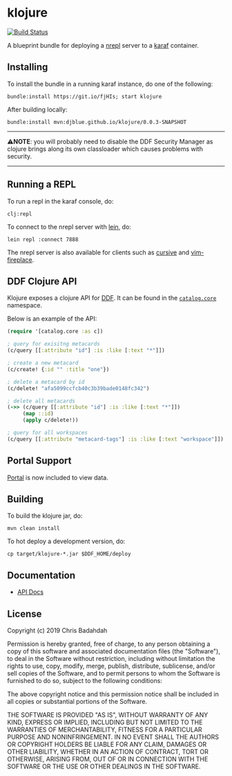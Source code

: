 # klojure

[![Build Status](https://travis-ci.org/djblue/klojure.svg?branch=master)](https://travis-ci.org/djblue/klojure)

A blueprint bundle for deploying a
[nrepl](https://nrepl.org/nrepl/0.6.0/index.html) server to a
[karaf](https://karaf.apache.org/) container.

## Installing

To install the bundle in a running karaf instance, do one of the following:

    bundle:install https://git.io/fjHIs; start klojure
    
    
After building locally:

    bundle:install mvn:djblue.github.io/klojure/0.0.3-SNAPSHOT

---

⚠️**NOTE**: you will probably need to disable the DDF Security Manager as clojure brings along its own classloader which causes problems with security.

---

## Running a REPL

To run a repl in the karaf console, do:

    clj:repl

To connect to the nrepl server with [lein](https://leiningen.org/), do:

    lein repl :connect 7888

The nrepl server is also available for clients such as
[cursive](https://cursive-ide.com/) and
[vim-fireplace](https://github.com/tpope/vim-fireplace).

## DDF Clojure API

Klojure exposes a clojure API for [DDF](https://github.com/codice/ddf). It
can be found in the [`catalog.core`](src/main/clojure/catalog/core.clj)
namespace.

Below is an example of the API:

```clojure
(require '[catalog.core :as c])

; query for exisitng metacards
(c/query [[:attribute "id"] :is :like [:text "*"]])

; create a new metacard
(c/create! {:id "" :title "one"})

; delete a metacard by id
(c/delete! "afa5099ccfcb40c3b39bade0148fc342")

; delete all metacards
(->> (c/query [[:attribute "id"] :is :like [:text "*"]])
     (map ::id)
     (apply c/delete!))

; query for all workspaces
(c/query [[:attribute "metacard-tags"] :is :like [:text "workspace"]])
```

## Portal Support
[Portal](https://github.com/djblue/portal) is now included to view data.


## Building

To build the klojure jar, do:

    mvn clean install

To hot deploy a development version, do:

    cp target/klojure-*.jar $DDF_HOME/deploy

## Documentation

 * [API Docs](http://djblue.github.io/klojure/)

## License

Copyright (c) 2019 Chris Badahdah

Permission is hereby granted, free of charge, to any person obtaining a
copy of this software and associated documentation files (the "Software"),
to deal in the Software without restriction, including without limitation
the rights to use, copy, modify, merge, publish, distribute, sublicense,
and/or sell copies of the Software, and to permit persons to whom the
Software is furnished to do so, subject to the following conditions:

The above copyright notice and this permission notice shall be included in
all copies or substantial portions of the Software.

THE SOFTWARE IS PROVIDED "AS IS", WITHOUT WARRANTY OF ANY KIND, EXPRESS OR
IMPLIED, INCLUDING BUT NOT LIMITED TO THE WARRANTIES OF MERCHANTABILITY,
FITNESS FOR A PARTICULAR PURPOSE AND NONINFRINGEMENT. IN NO EVENT SHALL
THE AUTHORS OR COPYRIGHT HOLDERS BE LIABLE FOR ANY CLAIM, DAMAGES OR OTHER
LIABILITY, WHETHER IN AN ACTION OF CONTRACT, TORT OR OTHERWISE, ARISING
FROM, OUT OF OR IN CONNECTION WITH THE SOFTWARE OR THE USE OR OTHER
DEALINGS IN THE SOFTWARE.

